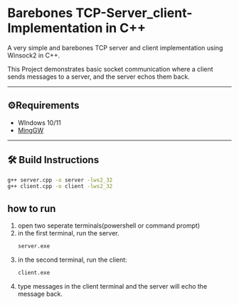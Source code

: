 # Barebones TCP-Server_client-Implementation in C++

A very simple and barebones TCP server and client implementation using Winsock2 in C++.

This Project demonstrates basic socket communication where a client sends messages to a server, and the server echos them back.

---

## ⚙️Requirements

- WIndows 10/11
- [MingGW](https://www.mingw-w64.org/)

---

## 🛠️ Build Instructions
```bash
g++ server.cpp -o server -lws2_32
g++ client.cpp -o client -lws2_32
```

## how to run
1. open two seperate terminals(powershell or command prompt)
2. in the first terminal, run the server.
   ```bash
   server.exe
   ```
3. in the second terminal, run the client:
   ```bash
   client.exe
   ```
4. type messages in the client terminal and the server will echo the message back.
   
   
